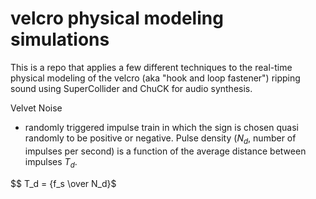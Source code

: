 # velcro physical modeling simulations

This is a repo that applies a few different techniques to the real-time physical modeling of the velcro (aka "hook and loop fastener") ripping sound using SuperCollider and ChuCK for audio synthesis. 


Velvet Noise
+ randomly triggered impulse train in which the sign is chosen quasi randomly to be positive or negative. Pulse density ($N_d$, number of impulses per second) is a function of the average distance between impulses $T_d$. 

$$ T_d = {f_s \over N_d}$


